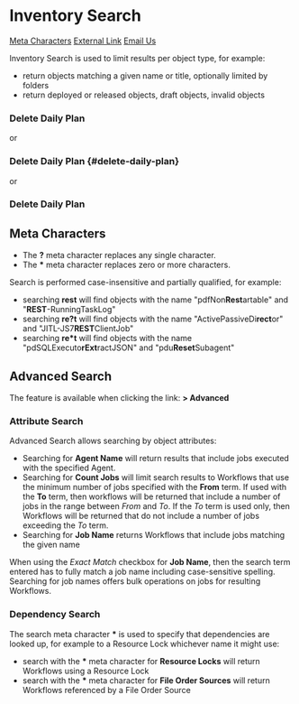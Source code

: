 # Inventory Search

[Meta Characters](#meta-characters)
[External Link](https://kb.sos-berlin.com/display/JS7/JS7+-+Daily+Plan)
[Email Us](mailto:test@example.com)

Inventory Search is used to limit results per object type, for example:

- return objects matching a given name or title, optionally limited by folders
- return deployed or released objects, draft objects, invalid objects


### Delete Daily Plan

or

### Delete Daily Plan {#delete-daily-plan}

or

### <a name="delete-daily-plan"></a> Delete Daily Plan

## Meta Characters

- The **?** meta character replaces any single character.
- The **\*** meta character replaces zero or more characters.

Search is performed case-insensitive and partially qualified, for example:

- searching **rest** will find objects with the name "pdfNon**Rest**artable" and "**REST**-RunningTaskLog"
- searching **re?t** will find objects with the name "ActivePassiveDi**rect**or" and "JITL-JS7**REST**ClientJob"
- searching **re\*t** will find objects with the name "pdSQLExecuto**rExt**ractJSON" and "pdu**Reset**Subagent"

## Advanced Search

The feature is available when clicking the link: **> Advanced**

### Attribute Search

Advanced Search allows searching by object attributes:

- Searching for **Agent Name** will return results that include jobs executed with the specified Agent.
- Searching for **Count Jobs** will limit search results to Workflows that use the minimum number of jobs specified with the **From** term. If used with the **To** term, then workflows will be returned that include a number of jobs in the range between *From* and *To*. If the *To* term is used only, then Workflows will be returned that do not include a number of jobs exceeding the *To* term.
- Searching for **Job Name** returns Workflows that include jobs matching the given name

When using the *Exact Match* checkbox for **Job Name**, then the search term entered has to fully match a job name including case-sensitive spelling. Searching for job names offers bulk operations on jobs for resulting Workflows.

### Dependency Search

The search meta character **\*** is used to specify that dependencies are looked up, for example to a Resource Lock whichever name it might use:

- search with the **\*** meta character for **Resource Locks** will return Workflows using a Resource Lock
- search with the **\*** meta character for **File Order Sources** will return Workflows referenced by a File Order Source
